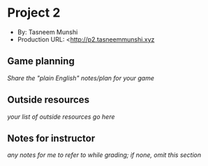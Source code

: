 
# Project 2
+ By: Tasneem Munshi
+ Production URL: <http://p2.tasneemmunshi.xyz

## Game planning
*Share the "plain English" notes/plan for your game*

## Outside resources
*your list of outside resources go here*

## Notes for instructor
*any notes for me to refer to while grading; if none, omit this section*
